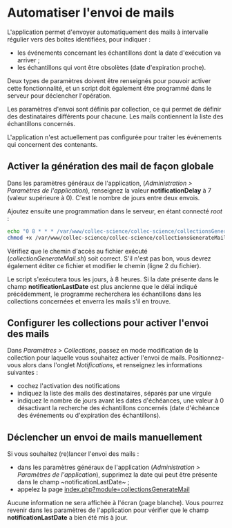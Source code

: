 # Automatiser l'envoi de mails

L'application permet d'envoyer automatiquement des mails à intervalle régulier vers des boites identifiées, pour indiquer :

- les événements concernant les échantillons dont la date d'exécution va arriver ;
- les échantillons qui vont être obsolètes (date d'expiration proche).

Deux types de paramètres doivent être renseignés pour pouvoir activer cette fonctionnalité, et un script doit également être programmé dans le serveur pour déclencher l'opération.

Les paramètres d'envoi sont définis par collection, ce qui permet de définir des destinataires différents pour chacune. Les mails contiennent la liste des échantillons concernés.

L'application n'est actuellement pas configurée pour traiter les événements qui concernent des contenants.

## Activer la génération des mail de façon globale

Dans les paramètres généraux de l'application, (*Administration > Paramètres de l'application*), renseignez la valeur  __notificationDelay__ à 7 (valeur supérieure à 0). C'est le nombre de jours entre deux envois.

Ajoutez ensuite une programmation dans le serveur, en étant connecté *root* :

~~~bash
echo "0 8 * * * /var/www/collec-science/collec-science/collectionsGenerateMail.sh" | crontab -u www-data -
chmod +x /var/www/collec-science/collec-science/collectionsGenerateMail.sh
~~~

Vérifiez que le chemin d'accès au fichier exécuté (*collectionGenerateMail.sh*) soit correct. S'il n'est pas bon, vous devrez également éditer ce fichier et modifier le chemin (ligne 2 du fichier).

Le script s'exécutera tous les jours, à 8 heures. Si la date présente dans le champ __notificationLastDate__ est plus ancienne que le délai indiqué précédemment, le programme recherchera les échantillons dans les collections concernées et enverra les mails s'il en trouve.

## Configurer les collections pour activer l'envoi des mails

Dans *Paramètres > Collections*, passez en mode modification de la collection pour laquelle vous souhaitez activer l'envoi de mails. Positionnez-vous alors dans l'onglet *Notifications*, et renseignez les informations suivantes :

- cochez l'activation des notifications
- indiquez la liste des mails des destinataires, séparés par une virgule
- indiquez le nombre de jours avant les dates d'échéances, une valeur à 0 désactivant la recherche des échantillons concernés (date d'échéance des événements ou d'expiration des échantillons).

## Déclencher un envoi de mails manuellement

Si vous souhaitez (re)lancer l'envoi des mails :

- dans les paramètres généraux de l'application (*Administration > Paramètres de l'application*), supprimez la date qui peut être présente dans le champ ~notificationLastDate~ ;
- appelez la page [index.php?module=collectionsGenerateMail](index.php?module=collectionsGenerateMail)

Aucune information ne sera affichée à l'écran (page blanche). Vous pourrez revenir dans les paramètres de l'application pour vérifier que le champ __notificationLastDate__ a bien été mis à jour.
